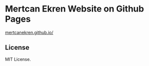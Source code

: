 Mertcan Ekren Website on Github Pages
======================================

<a href="https://mertcanekren.github.io/">mertcanekren.github.io/</a>

## License
MIT License.